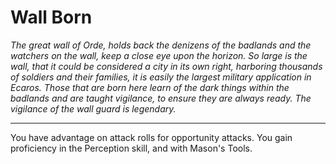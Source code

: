 Wall Born
=========

_The great wall of Orde, holds back the denizens of the badlands and the watchers on the wall, keep a close eye upon the horizon. So large is the wall, that it could be considered a city in its own right, harboring thousands of soldiers and their families, it is easily the largest military application in Ecaros. Those that are born here learn of the dark things within the badlands and are taught vigilance, to ensure they are always ready.  The vigilance of the wall guard is legendary._

* * *

You have advantage on attack rolls for opportunity attacks.  You gain proficiency in the Perception skill, and with Mason's Tools.
